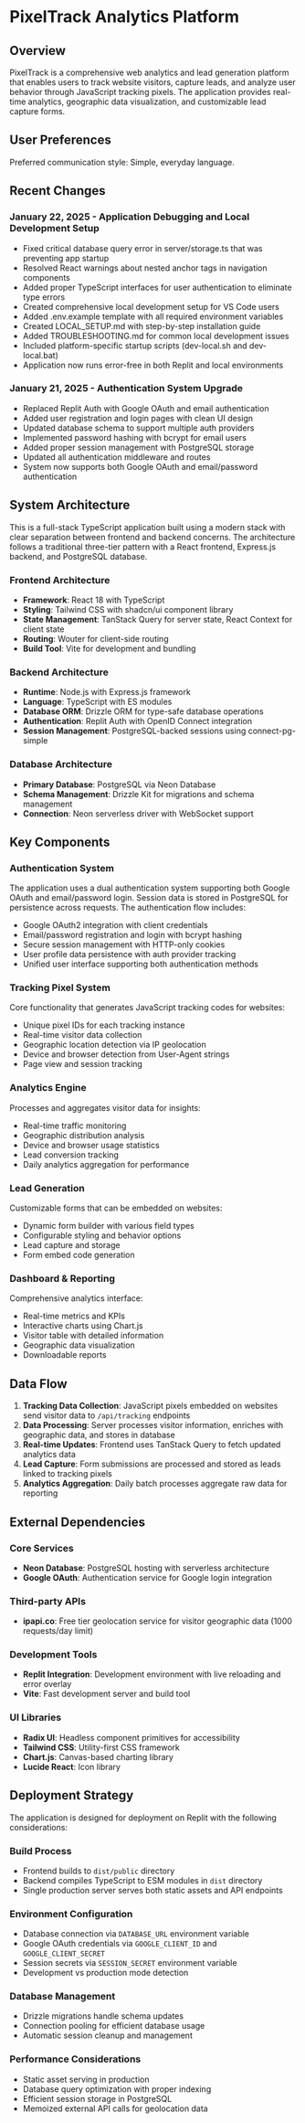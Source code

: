# PixelTrack Analytics Platform

## Overview

PixelTrack is a comprehensive web analytics and lead generation platform that enables users to track website visitors, capture leads, and analyze user behavior through JavaScript tracking pixels. The application provides real-time analytics, geographic data visualization, and customizable lead capture forms.

## User Preferences

Preferred communication style: Simple, everyday language.

## Recent Changes

### January 22, 2025 - Application Debugging and Local Development Setup
- Fixed critical database query error in server/storage.ts that was preventing app startup
- Resolved React warnings about nested anchor tags in navigation components
- Added proper TypeScript interfaces for user authentication to eliminate type errors
- Created comprehensive local development setup for VS Code users
- Added .env.example template with all required environment variables
- Created LOCAL_SETUP.md with step-by-step installation guide
- Added TROUBLESHOOTING.md for common local development issues
- Included platform-specific startup scripts (dev-local.sh and dev-local.bat)
- Application now runs error-free in both Replit and local environments

### January 21, 2025 - Authentication System Upgrade
- Replaced Replit Auth with Google OAuth and email authentication
- Added user registration and login pages with clean UI design
- Updated database schema to support multiple auth providers
- Implemented password hashing with bcrypt for email users
- Added proper session management with PostgreSQL storage
- Updated all authentication middleware and routes
- System now supports both Google OAuth and email/password authentication

## System Architecture

This is a full-stack TypeScript application built using a modern stack with clear separation between frontend and backend concerns. The architecture follows a traditional three-tier pattern with a React frontend, Express.js backend, and PostgreSQL database.

### Frontend Architecture
- **Framework**: React 18 with TypeScript
- **Styling**: Tailwind CSS with shadcn/ui component library
- **State Management**: TanStack Query for server state, React Context for client state
- **Routing**: Wouter for client-side routing
- **Build Tool**: Vite for development and bundling

### Backend Architecture
- **Runtime**: Node.js with Express.js framework
- **Language**: TypeScript with ES modules
- **Database ORM**: Drizzle ORM for type-safe database operations
- **Authentication**: Replit Auth with OpenID Connect integration
- **Session Management**: PostgreSQL-backed sessions using connect-pg-simple

### Database Architecture
- **Primary Database**: PostgreSQL via Neon Database
- **Schema Management**: Drizzle Kit for migrations and schema management
- **Connection**: Neon serverless driver with WebSocket support

## Key Components

### Authentication System
The application uses a dual authentication system supporting both Google OAuth and email/password login. Session data is stored in PostgreSQL for persistence across requests. The authentication flow includes:
- Google OAuth2 integration with client credentials
- Email/password registration and login with bcrypt hashing
- Secure session management with HTTP-only cookies
- User profile data persistence with auth provider tracking
- Unified user interface supporting both authentication methods

### Tracking Pixel System
Core functionality that generates JavaScript tracking codes for websites:
- Unique pixel IDs for each tracking instance
- Real-time visitor data collection
- Geographic location detection via IP geolocation
- Device and browser detection from User-Agent strings
- Page view and session tracking

### Analytics Engine
Processes and aggregates visitor data for insights:
- Real-time traffic monitoring
- Geographic distribution analysis
- Device and browser usage statistics
- Lead conversion tracking
- Daily analytics aggregation for performance

### Lead Generation
Customizable forms that can be embedded on websites:
- Dynamic form builder with various field types
- Configurable styling and behavior options
- Lead capture and storage
- Form embed code generation

### Dashboard & Reporting
Comprehensive analytics interface:
- Real-time metrics and KPIs
- Interactive charts using Chart.js
- Visitor table with detailed information
- Geographic data visualization
- Downloadable reports

## Data Flow

1. **Tracking Data Collection**: JavaScript pixels embedded on websites send visitor data to `/api/tracking` endpoints
2. **Data Processing**: Server processes visitor information, enriches with geographic data, and stores in database
3. **Real-time Updates**: Frontend uses TanStack Query to fetch updated analytics data
4. **Lead Capture**: Form submissions are processed and stored as leads linked to tracking pixels
5. **Analytics Aggregation**: Daily batch processes aggregate raw data for reporting

## External Dependencies

### Core Services
- **Neon Database**: PostgreSQL hosting with serverless architecture
- **Google OAuth**: Authentication service for Google login integration

### Third-party APIs
- **ipapi.co**: Free tier geolocation service for visitor geographic data (1000 requests/day limit)

### Development Tools
- **Replit Integration**: Development environment with live reloading and error overlay
- **Vite**: Fast development server and build tool

### UI Libraries
- **Radix UI**: Headless component primitives for accessibility
- **Tailwind CSS**: Utility-first CSS framework
- **Chart.js**: Canvas-based charting library
- **Lucide React**: Icon library

## Deployment Strategy

The application is designed for deployment on Replit with the following considerations:

### Build Process
- Frontend builds to `dist/public` directory
- Backend compiles TypeScript to ESM modules in `dist` directory
- Single production server serves both static assets and API endpoints

### Environment Configuration
- Database connection via `DATABASE_URL` environment variable
- Google OAuth credentials via `GOOGLE_CLIENT_ID` and `GOOGLE_CLIENT_SECRET`
- Session secrets via `SESSION_SECRET` environment variable
- Development vs production mode detection

### Database Management
- Drizzle migrations handle schema updates
- Connection pooling for efficient database usage
- Automatic session cleanup and management

### Performance Considerations
- Static asset serving in production
- Database query optimization with proper indexing
- Efficient session storage in PostgreSQL
- Memoized external API calls for geolocation data